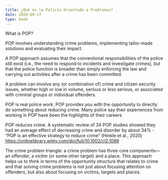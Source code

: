 ```yaml
---
title: ¿Qué es la Policía Orientada a Problemas?
date: 2020-09-17
type: book
---
```





What is POP? 

POP involves understanding crime problems, implementing tailor-made solutions and evaluating their impact.

A POP approach assumes that the conventional responsibilities of the police still exist (i.e., the need to respond to incidents and investigate crimes), but that the police function is broader than simply enforcing the law and carrying out activities after a crime has been committed.

A problem can involve any (or combination of) crime and citizen security issues, whether high or low in volume, serious or less serious, or associated with criminal groups or individual offenders.

POP is real police work. POP provides you with the opportunity to directly do something about reducing crime. Many police say their experiences from working in POP have been the highlights of their careers

POP reduces crime. A systematic review of 34 POP studies showed they had an average effect of decreasing crime and disorder by about 34% - “POP is an effective strategy to reduce crime” (Hinkle et al., 2020) https://onlinelibrary.wiley.com/doi/full/10.1002/cl2.1089



<design as a box or in some other way that distinguishes it from the text above >

The crime problem triangle: a crime problem has three core components—an offender, a victim (or some other target) and a place. This approach helps us to think in terms of the opportunity structure that relates to crime and that solving crime problems is not just about focusing attention on offenders, but also about focusing on victims, targets and places.
